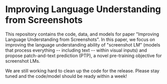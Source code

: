 # Improving Language Understanding from Screenshots

This repository contains the code, data, and models for paper "Improving Language Understanding from Screenshots". In this paper, we focus on improving the language understanding ability of "screenshot LM" (models that process everything -- including text -- within visual inputs) and propose patch-and-text prediction (PTP), a novel pre-training objective for screenshot LMs. 

We are still working hard to clean up the code for the release. Please stay tuned and the code/model should be ready within a week!
